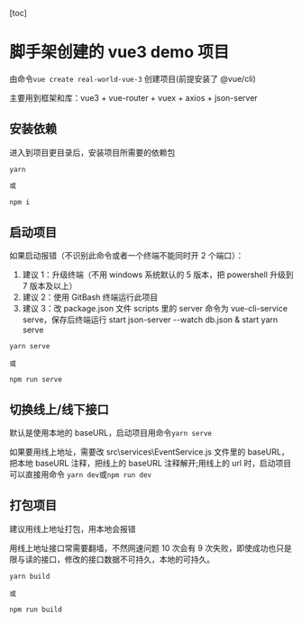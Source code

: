 [toc]

# 脚手架创建的 vue3 demo 项目

由命令`vue create real-world-vue-3` 创建项目(前提安装了 @vue/cli)

主要用到框架和库：vue3 + vue-router + vuex + axios + json-server

## 安装依赖

进入到项目更目录后，安装项目所需要的依赖包

```sh
yarn

或

npm i
```

## 启动项目

如果启动报错（不识别此命令或者一个终端不能同时开 2 个端口）：

1. 建议 1：升级终端（不用 windows 系统默认的 5 版本，把 powershell 升级到 7 版本及以上）
2. 建议 2：使用 GitBash 终端运行此项目
3. 建议 3：改 package.json 文件 scripts 里的 server 命令为 vue-cli-service serve，保存后终端运行 start json-server --watch db.json & start yarn serve

```
yarn serve

或

npm run serve
```

## 切换线上/线下接口

默认是使用本地的 baseURL，启动项目用命令`yarn serve`

如果要用线上地址，需要改 src\services\EventService.js 文件里的 baseURL，把本地 baseURL 注释，把线上的 baseURL 注释解开;用线上的 url 时，启动项目可以直接用命令 `yarn dev`或`npm run dev`

## 打包项目

建议用线上地址打包，用本地会报错

用线上地址接口常需要翻墙，不然网速问题 10 次会有 9 次失败，即使成功也只是限与读的接口，修改的接口数据不可持久，本地的可持久。

```
yarn build

或

npm run build
```

